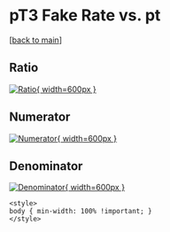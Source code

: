 # pT3 Fake Rate vs. pt

[[back to main](./)]



## Ratio

[![Ratio](../mtv/var/pT3_fakerate_pt.png){ width=600px }](../mtv/var/pT3_fakerate_pt.pdf)

## Numerator

[![Numerator](../mtv/num/pT3_fakerate_pt_num0.png){ width=600px }](../mtv/num/pT3_fakerate_pt_num0.pdf)

## Denominator

[![Denominator](../mtv/den/pT3_fakerate_pt_den.png){ width=600px }](../mtv/den/pT3_fakerate_pt_den.pdf)


``` {=html}
<style>
body { min-width: 100% !important; }
</style>
```

